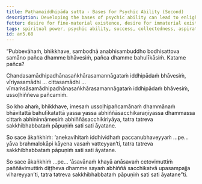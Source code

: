 ```yaml
---
title: Paṭhamaiddhipāda sutta - Bases for Psychic Ability (Second)
description: Developing the bases of psychic ability can lead to enlightenment in this very life or the state of non-returning.
fetter: desire for fine-material existence, desire for immaterial existence, conceit, restlessness, ignorance
tags: spiritual power, psychic ability, success, collectedness, aspiration, persistence, mind, investigation, reflection, close examination, an, an5
id: an5.68
---
```


“Pubbevāhaṁ, bhikkhave, sambodhā anabhisambuddho bodhisattova samāno pañca dhamme bhāvesiṁ, pañca dhamme bahulīkāsiṁ. Katame pañca?

Chandasamādhipadhānasaṅkhārasamannāgataṁ iddhipādaṁ bhāvesiṁ, vīriyasamādhi … cittasamādhi … vīmaṁsāsamādhipadhānasaṅkhārasamannāgataṁ iddhipādaṁ bhāvesiṁ, ussoḷhiññeva pañcamiṁ.

So kho ahaṁ, bhikkhave, imesaṁ ussoḷhipañcamānaṁ dhammānaṁ bhāvitattā bahulīkatattā yassa yassa abhiññāsacchikaraṇīyassa dhammassa cittaṁ abhininnāmesiṁ abhiññāsacchikiriyāya, tatra tatreva sakkhibhabbataṁ pāpuṇiṁ sati sati āyatane.

So sace ākaṅkhiṁ: ‘anekavihitaṁ iddhividhaṁ paccanubhaveyyaṁ …pe… yāva brahmalokāpi kāyena vasaṁ vatteyyan’ti, tatra tatreva sakkhibhabbataṁ pāpuṇiṁ sati sati āyatane.

So sace ākaṅkhiṁ …pe… ‘āsavānaṁ khayā anāsavaṁ cetovimuttiṁ paññāvimuttiṁ diṭṭheva dhamme sayaṁ abhiññā sacchikatvā upasampajja vihareyyan’ti, tatra tatreva sakkhibhabbataṁ pāpuṇiṁ sati sati āyatane”ti.
